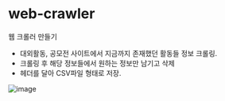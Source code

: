 # web-crawler

웹 크롤러 만들기

- 대외활동, 공모전 사이트에서 지금까지 존재했던 활동들 정보 크롤링.
- 크롤링 후 해당 정보들에서 원하는 정보만 남기고 삭제
- 헤더를 달아 CSV파일 형태로 저장.

![image](https://user-images.githubusercontent.com/40741363/120979778-e5e39180-c7b0-11eb-8600-807438f08b8d.png)
